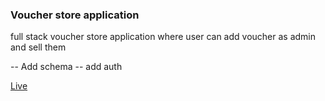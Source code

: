 ### Voucher store application

full stack voucher store application where user can add voucher as admin and sell them

-- Add schema
-- add auth

[Live](https://voucherstore.vercel.com) 